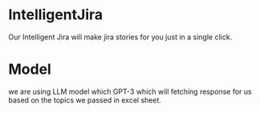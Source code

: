 # IntelligentJira

Our Intelligent Jira will make jira stories for you just in a single click.

# Model

we are using LLM model which GPT-3 which will fetching response for us based on the topics we passed in excel sheet.
